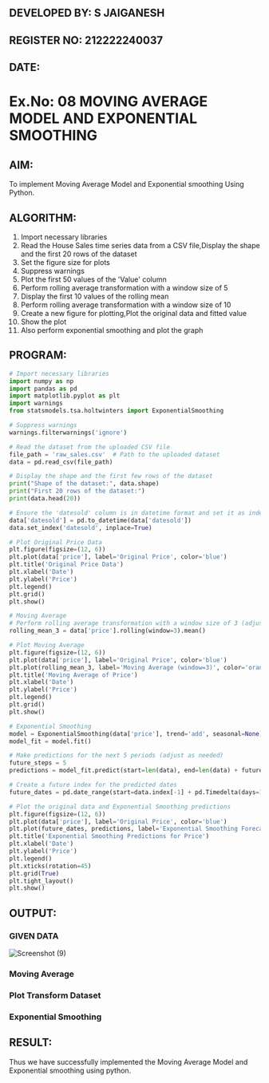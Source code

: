 ## DEVELOPED BY: S JAIGANESH
## REGISTER NO: 212222240037
## DATE:

# Ex.No: 08     MOVING AVERAGE MODEL AND EXPONENTIAL SMOOTHING
 
## AIM:
To implement Moving Average Model and Exponential smoothing Using Python.
## ALGORITHM:
1. Import necessary libraries
2. Read the House Sales time series data from a CSV file,Display the shape and the first 20 rows of
the dataset
3. Set the figure size for plots
4. Suppress warnings
5. Plot the first 50 values of the 'Value' column
6. Perform rolling average transformation with a window size of 5
7. Display the first 10 values of the rolling mean
8. Perform rolling average transformation with a window size of 10
9. Create a new figure for plotting,Plot the original data and fitted value
10. Show the plot
11. Also perform exponential smoothing and plot the graph
## PROGRAM:
```python
# Import necessary libraries
import numpy as np
import pandas as pd
import matplotlib.pyplot as plt
import warnings
from statsmodels.tsa.holtwinters import ExponentialSmoothing

# Suppress warnings
warnings.filterwarnings('ignore')

# Read the dataset from the uploaded CSV file
file_path = 'raw_sales.csv'  # Path to the uploaded dataset
data = pd.read_csv(file_path)

# Display the shape and the first few rows of the dataset
print("Shape of the dataset:", data.shape)
print("First 20 rows of the dataset:")
print(data.head(20))

# Ensure the 'datesold' column is in datetime format and set it as index
data['datesold'] = pd.to_datetime(data['datesold'])
data.set_index('datesold', inplace=True)

# Plot Original Price Data
plt.figure(figsize=(12, 6))
plt.plot(data['price'], label='Original Price', color='blue')
plt.title('Original Price Data')
plt.xlabel('Date')
plt.ylabel('Price')
plt.legend()
plt.grid()
plt.show()

# Moving Average
# Perform rolling average transformation with a window size of 3 (adjust as needed)
rolling_mean_3 = data['price'].rolling(window=3).mean()

# Plot Moving Average
plt.figure(figsize=(12, 6))
plt.plot(data['price'], label='Original Price', color='blue')
plt.plot(rolling_mean_3, label='Moving Average (window=3)', color='orange')
plt.title('Moving Average of Price')
plt.xlabel('Date')
plt.ylabel('Price')
plt.legend()
plt.grid()
plt.show()

# Exponential Smoothing
model = ExponentialSmoothing(data['price'], trend='add', seasonal=None)
model_fit = model.fit()

# Make predictions for the next 5 periods (adjust as needed)
future_steps = 5
predictions = model_fit.predict(start=len(data), end=len(data) + future_steps - 1)

# Create a future index for the predicted dates
future_dates = pd.date_range(start=data.index[-1] + pd.Timedelta(days=1), periods=future_steps)

# Plot the original data and Exponential Smoothing predictions
plt.figure(figsize=(12, 6))
plt.plot(data['price'], label='Original Price', color='blue')
plt.plot(future_dates, predictions, label='Exponential Smoothing Forecast', color='orange')
plt.title('Exponential Smoothing Predictions for Price')
plt.xlabel('Date')
plt.ylabel('Price')
plt.legend()
plt.xticks(rotation=45)
plt.grid(True)
plt.tight_layout()
plt.show()
```

## OUTPUT:
### GIVEN DATA
![Screenshot (9)](https://github.com/user-attachments/assets/78ba3aaf-b98f-45e3-be3a-09f68fd1b6aa)

### Moving Average

### Plot Transform Dataset

### Exponential Smoothing



## RESULT:
Thus we have successfully implemented the Moving Average Model and Exponential smoothing using python.
